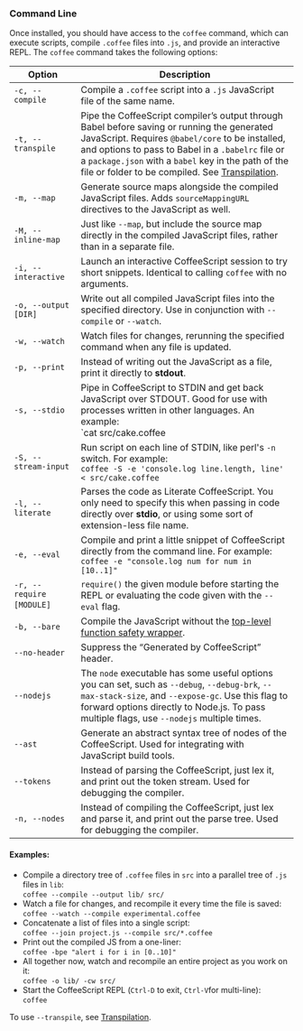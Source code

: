 ### Command Line

Once installed, you should have access to the `coffee` command, which can execute scripts, compile `.coffee` files into `.js`, and provide an interactive REPL. The `coffee` command takes the following options:

| Option | Description |
| --- | --- |
| `-c, --compile` | Compile a `.coffee` script into a `.js` JavaScript file of the same name. |
| `-t, --transpile` | Pipe the CoffeeScript compiler’s output through Babel before saving or running the generated JavaScript. Requires `@babel/core` to be installed, and options to pass to Babel in a `.babelrc` file or a `package.json` with a `babel` key in the path of the file or folder to be compiled. See [Transpilation](#transpilation).
| `-m, --map` | Generate source maps alongside the compiled JavaScript files. Adds `sourceMappingURL` directives to the JavaScript as well. |
| `-M, --inline-map` | Just like `--map`, but include the source map directly in the compiled JavaScript files, rather than in a separate file. |
| `-i, --interactive` | Launch an interactive CoffeeScript session to try short snippets. Identical to calling `coffee` with no arguments. |
| `-o, --output [DIR]` | Write out all compiled JavaScript files into the specified directory. Use in conjunction with `--compile` or `--watch`. |
| `-w, --watch` | Watch files for changes, rerunning the specified command when any file is updated. |
| `-p, --print` | Instead of writing out the JavaScript as a file, print it directly to **stdout**. |
| `-s, --stdio` | Pipe in CoffeeScript to STDIN and get back JavaScript over STDOUT. Good for use with processes written in other languages. An example:<br>`cat src/cake.coffee | coffee -sc` |
| `-S, --stream-input` | Run script on each line of STDIN, like perl's `-n` switch. For example:<br>`coffee -S -e 'console.log line.length, line' < src/cake.coffee` |
| `-l, --literate` | Parses the code as Literate CoffeeScript. You only need to specify this when passing in code directly over **stdio**, or using some sort of extension-less file name. |
| `-e, --eval` | Compile and print a little snippet of CoffeeScript directly from the command line. For example:<br>`coffee -e "console.log num for num in [10..1]"` |
| `-r, --require [MODULE]`&emsp; | `require()` the given module before starting the REPL or evaluating the code given with the `--eval` flag. |
| `-b, --bare` | Compile the JavaScript without the [top-level function safety wrapper](#lexical-scope). |
| `--no-header` | Suppress the “Generated by CoffeeScript” header. |
| `--nodejs` | The `node` executable has some useful options you can set, such as `--debug`, `--debug-brk`, `--max-stack-size`, and `--expose-gc`. Use this flag to forward options directly to Node.js. To pass multiple flags, use `--nodejs` multiple times. |
| `--ast` | Generate an abstract syntax tree of nodes of the CoffeeScript. Used for integrating with JavaScript build tools. |
| `--tokens` | Instead of parsing the CoffeeScript, just lex it, and print out the token stream. Used for debugging the compiler. |
| `-n, --nodes` | Instead of compiling the CoffeeScript, just lex and parse it, and print out the parse tree. Used for debugging the compiler. |

#### Examples:

*   Compile a directory tree of `.coffee` files in `src` into a parallel tree of `.js` files in `lib`:<br>
    `coffee --compile --output lib/ src/`
*   Watch a file for changes, and recompile it every time the file is saved:<br>
    `coffee --watch --compile experimental.coffee`
*   Concatenate a list of files into a single script:<br>
    `coffee --join project.js --compile src/*.coffee`
*   Print out the compiled JS from a one-liner:<br>
    `coffee -bpe "alert i for i in [0..10]"`
*   All together now, watch and recompile an entire project as you work on it:<br>
    `coffee -o lib/ -cw src/`
*   Start the CoffeeScript REPL (`Ctrl-D` to exit, `Ctrl-V`for multi-line):<br>
    `coffee`

To use `--transpile`, see [Transpilation](#transpilation).
